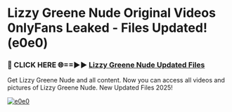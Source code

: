 # Lizzy Greene Nude Original Videos 0nlyFans Leaked - Files Updated! (e0e0)

<h3>🔴 CLICK HERE 🌐==►► <a href="https://tinyurl.com/4mcuefdz" rel="nofollow">Lizzy Greene Nude Updated Files</a></h3>

Get Lizzy Greene Nude and all content. Now you can access all videos and pictures of Lizzy Greene Nude. New Updated Files 2025!

[![e0e0](https://i.imgur.com/StAQSOY.gif)](https://tinyurl.com/4mcuefdz)
